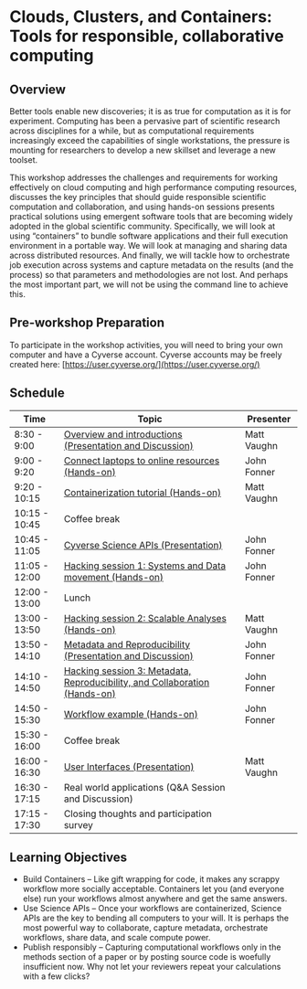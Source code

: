 # Clouds, Clusters, and Containers: Tools for responsible, collaborative computing

## Overview

Better tools enable new discoveries; it is as true for computation as it is for experiment. Computing has been a pervasive part of scientific research across disciplines for a while, but as computational requirements increasingly exceed the capabilities of single workstations, the pressure is mounting for researchers to develop a new skillset and leverage a new toolset.

This workshop addresses the challenges and requirements for working effectively on cloud computing and high performance computing resources, discusses the key principles that should guide responsible scientific computation and collaboration, and using hands-on sessions presents practical solutions using emergent software tools that are becoming widely adopted in the global scientific community. Specifically, we will look at using “containers” to bundle software applications and their full execution environment in a portable way. We will look at managing and sharing data across distributed resources. And finally, we will tackle how to orchestrate job execution across systems and capture metadata on the results (and the process) so that parameters and methodologies are not lost. And perhaps the most important part, we will not be using the command line to achieve this.

## Pre-workshop Preparation

To participate in the workshop activities, you will need to bring your own computer and have a Cyverse account.  Cyverse accounts may be freely created here: [https://user.cyverse.org/](https://user.cyverse.org/)

## Schedule

|Time           | Topic                                                                                    | Presenter |
|---------------|------------------------------------------------------------------------------------------|-----------|
|  8:30 -  9:00 | [Overview and introductions (Presentation and Discussion)](AKES2016-intro.pdf)           | Matt Vaughn |
|  9:00 -  9:20 | [Connect laptops to online resources (Hands-on)](connect.md)                             | John Fonner |
|  9:20 - 10:15 | [Containerization tutorial (Hands-on)](docker.md)                                        | Matt Vaughn |
| 10:15 - 10:45 | Coffee break                                                                             |
| 10:45 - 11:05 | [Cyverse Science APIs (Presentation)](Science_APIs.pptx)                                 | John Fonner |
| 11:05 - 12:00 | [Hacking session 1: Systems and Data movement (Hands-on)](systems.md)                    | John Fonner |
| 12:00 - 13:00 | Lunch                                                                                    | 
| 13:00 - 13:50 | [Hacking session 2: Scalable Analyses (Hands-on)](apps.md)                               | Matt Vaughn |
| 13:50 - 14:10 | [Metadata and Reproducibility (Presentation and Discussion)](reproducibility.pptx)       | John Fonner |
| 14:10 - 14:50 | [Hacking session 3: Metadata, Reproducibility, and Collaboration (Hands-on)](sharing.md) | John Fonner |
| 14:50 - 15:30 | [Workflow example (Hands-on)](workflow.md)                                               | John Fonner |
| 15:30 - 16:00 | Coffee break                                                                             |
| 16:00 - 16:30 | [User Interfaces (Presentation)](interfaces.md)                                          | Matt Vaughn |
| 16:30 - 17:15 | Real world applications (Q&A Session and Discussion)                                     |
| 17:15 - 17:30 | Closing thoughts and participation survey                                                | 

## Learning Objectives

* Build Containers – Like gift wrapping for code, it makes any scrappy workflow more socially acceptable.  Containers let you (and everyone else) run your workflows almost anywhere and get the same answers.
* Use Science APIs – Once your workflows are containerized, Science APIs are the key to bending all computers to your will.  It is perhaps the most powerful way to collaborate, capture metadata, orchestrate workflows, share data, and scale compute power.
* Publish responsibly – Capturing computational workflows only in the methods section of a paper or by posting source code is woefully insufficient now.  Why not let your reviewers repeat your calculations with a few clicks?
